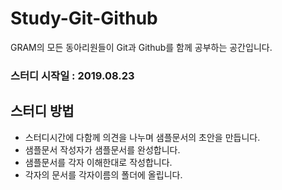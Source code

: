 # Study-Git-Github
GRAM의 모든 동아리원들이 Git과 Github를 함께 공부하는 공간입니다.

### 스터디 시작일 : 2019.08.23

## 스터디 방법
- 스터디시간에 다함께 의견을 나누며 샘플문서의 초안을 만듭니다.
- 샘플문서 작성자가 샘플문서를 완성합니다.
- 샘플문서를 각자 이해한대로 작성합니다.
- 각자의 문서를 각자이름의 폴더에 올립니다. 
